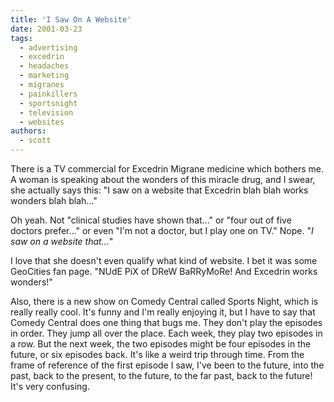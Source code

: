 ```yaml
---
title: 'I Saw On A Website'
date: 2001-03-23
tags:
  - advertising
  - excedrin
  - headaches
  - marketing
  - migranes
  - painkillers
  - sportsnight
  - television
  - websites
authors:
  - scott
---
```


There is a TV commercial for Excedrin Migrane medicine which bothers me. A woman is speaking about the wonders of this miracle drug, and I swear, she actually says this: "I saw on a website that Excedrin blah blah works wonders blah blah..."

Oh yeah. Not "clinical studies have shown that..." or "four out of five doctors prefer..." or even "I'm not a doctor, but I play one on TV." Nope. "_I saw on a website that..._"

I love that she doesn't even qualify what kind of website. I bet it was some GeoCities fan page. "NUdE PiX of DReW BaRRyMoRe! And Excedrin works wonders!"

Also, there is a new show on Comedy Central called Sports Night, which is really really cool. It's funny and I'm really enjoying it, but I have to say that Comedy Central does one thing that bugs me. They don't play the episodes in order. They jump all over the place. Each week, they play two episodes in a row. But the next week, the two episodes might be four episodes in the future, or six episodes back. It's like a weird trip through time. From the frame of reference of the first episode I saw, I've been to the future, into the past, back to the present, to the future, to the far past, back to the future! It's very confusing.

